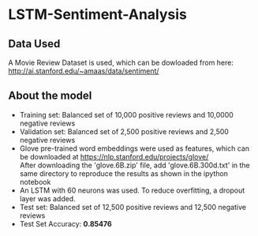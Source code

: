 # LSTM-Sentiment-Analysis

## Data Used

A Movie Review Dataset is used, which can be dowloaded from here: http://ai.stanford.edu/~amaas/data/sentiment/

## About the model

* Training set: Balanced set of 10,000 positive reviews and 10,0000 negative reviews
* Validation set: Balanced set of 2,500 positive reviews and 2,500 negative reviews
* Glove pre-trained word embeddings were used as features, which can be downloaded at https://nlp.stanford.edu/projects/glove/
  <br>
  After downloading the 'glove.6B.zip' file, add 'glove.6B.300d.txt' in the same directory to reproduce the results as shown       in the ipython notebook
* An LSTM with 60 neurons was used. To reduce overfitting, a dropout layer was added.
* Test set: Balanced set of 12,500 positive reviews and 12,500 negative reviews
* Test Set Accuracy: **0.85476**
